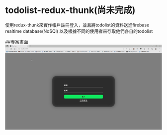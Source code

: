 # todolist-redux-thunk(尚未完成)

使用redux-thunk來實作帳戶註冊登入，並且將todolist的資料送進firebase realtime database(NoSQl)
以及根據不同的使用者來存取他們各自的todolist

##專案畫面
![image](https://github.com/louis4116/picuture/blob/main/todolistreduxthunk.gif)
